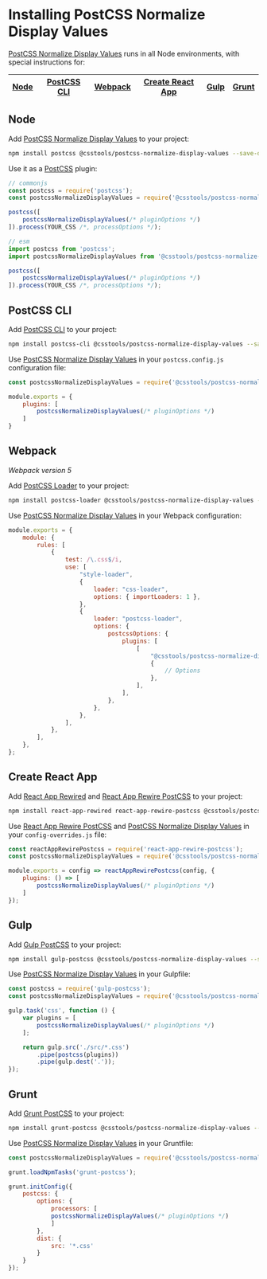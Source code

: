 # Installing PostCSS Normalize Display Values

[PostCSS Normalize Display Values] runs in all Node environments, with special instructions for:

| [Node](#node) | [PostCSS CLI](#postcss-cli) | [Webpack](#webpack) | [Create React App](#create-react-app) | [Gulp](#gulp) | [Grunt](#grunt) |
| --- | --- | --- | --- | --- | --- |

## Node

Add [PostCSS Normalize Display Values] to your project:

```bash
npm install postcss @csstools/postcss-normalize-display-values --save-dev
```

Use it as a [PostCSS] plugin:

```js
// commonjs
const postcss = require('postcss');
const postcssNormalizeDisplayValues = require('@csstools/postcss-normalize-display-values');

postcss([
	postcssNormalizeDisplayValues(/* pluginOptions */)
]).process(YOUR_CSS /*, processOptions */);
```

```js
// esm
import postcss from 'postcss';
import postcssNormalizeDisplayValues from '@csstools/postcss-normalize-display-values';

postcss([
	postcssNormalizeDisplayValues(/* pluginOptions */)
]).process(YOUR_CSS /*, processOptions */);
```

## PostCSS CLI

Add [PostCSS CLI] to your project:

```bash
npm install postcss-cli @csstools/postcss-normalize-display-values --save-dev
```

Use [PostCSS Normalize Display Values] in your `postcss.config.js` configuration file:

```js
const postcssNormalizeDisplayValues = require('@csstools/postcss-normalize-display-values');

module.exports = {
	plugins: [
		postcssNormalizeDisplayValues(/* pluginOptions */)
	]
}
```

## Webpack

_Webpack version 5_

Add [PostCSS Loader] to your project:

```bash
npm install postcss-loader @csstools/postcss-normalize-display-values --save-dev
```

Use [PostCSS Normalize Display Values] in your Webpack configuration:

```js
module.exports = {
	module: {
		rules: [
			{
				test: /\.css$/i,
				use: [
					"style-loader",
					{
						loader: "css-loader",
						options: { importLoaders: 1 },
					},
					{
						loader: "postcss-loader",
						options: {
							postcssOptions: {
								plugins: [
									[
										"@csstools/postcss-normalize-display-values",
										{
											// Options
										},
									],
								],
							},
						},
					},
				],
			},
		],
	},
};
```

## Create React App

Add [React App Rewired] and [React App Rewire PostCSS] to your project:

```bash
npm install react-app-rewired react-app-rewire-postcss @csstools/postcss-normalize-display-values --save-dev
```

Use [React App Rewire PostCSS] and [PostCSS Normalize Display Values] in your
`config-overrides.js` file:

```js
const reactAppRewirePostcss = require('react-app-rewire-postcss');
const postcssNormalizeDisplayValues = require('@csstools/postcss-normalize-display-values');

module.exports = config => reactAppRewirePostcss(config, {
	plugins: () => [
		postcssNormalizeDisplayValues(/* pluginOptions */)
	]
});
```

## Gulp

Add [Gulp PostCSS] to your project:

```bash
npm install gulp-postcss @csstools/postcss-normalize-display-values --save-dev
```

Use [PostCSS Normalize Display Values] in your Gulpfile:

```js
const postcss = require('gulp-postcss');
const postcssNormalizeDisplayValues = require('@csstools/postcss-normalize-display-values');

gulp.task('css', function () {
	var plugins = [
		postcssNormalizeDisplayValues(/* pluginOptions */)
	];

	return gulp.src('./src/*.css')
		.pipe(postcss(plugins))
		.pipe(gulp.dest('.'));
});
```

## Grunt

Add [Grunt PostCSS] to your project:

```bash
npm install grunt-postcss @csstools/postcss-normalize-display-values --save-dev
```

Use [PostCSS Normalize Display Values] in your Gruntfile:

```js
const postcssNormalizeDisplayValues = require('@csstools/postcss-normalize-display-values');

grunt.loadNpmTasks('grunt-postcss');

grunt.initConfig({
	postcss: {
		options: {
			processors: [
			postcssNormalizeDisplayValues(/* pluginOptions */)
			]
		},
		dist: {
			src: '*.css'
		}
	}
});
```

[Gulp PostCSS]: https://github.com/postcss/gulp-postcss
[Grunt PostCSS]: https://github.com/nDmitry/grunt-postcss
[PostCSS]: https://github.com/postcss/postcss
[PostCSS CLI]: https://github.com/postcss/postcss-cli
[PostCSS Loader]: https://github.com/postcss/postcss-loader
[PostCSS Normalize Display Values]: https://github.com/csstools/postcss-plugins/tree/main/plugins/postcss-normalize-display-values
[React App Rewire PostCSS]: https://github.com/csstools/react-app-rewire-postcss
[React App Rewired]: https://github.com/timarney/react-app-rewired
